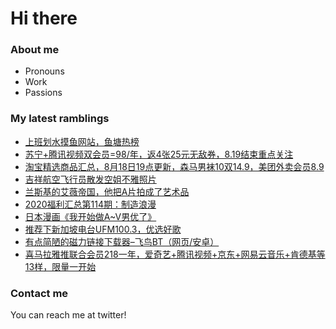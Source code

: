 # Hi there 

### About me
- Pronouns
- Work
- Passions 

### My latest ramblings
<!-- BLOGPOSTS:START -->
- [上班划水摸鱼网站，鱼塘热榜](https://fuliba2020.net/mofish.html)
- [苏宁+腾讯视频双会员=98/年，返4张25元无敌券，8.19结束重点关注](https://fuliba2020.net/suning-2.html)
- [淘宝精选商品汇总，8月18日19点更新，森马男袜10双14.9，美团外卖会员8.9](https://fuliba2020.net/99.html)
- [吉祥航空飞行员散发空姐不雅照片](https://fuliba2020.net/jixiang.html)
- [兰斯基的艾薇帝国，他把A片拍成了艺术品](https://fuliba2020.net/lansky.html)
- [2020福利汇总第114期：制造浪漫](https://fuliba2020.net/2020114.html)
- [日本漫画《我开始做A~V男优了》](https://fuliba2020.net/waye.html)
- [推荐下新加坡电台UFM100.3，优选好歌](https://fuliba2020.net/ufm1003.html)
- [有点简陋的磁力链接下载器–飞鸟BT（网页/安卓）](https://fuliba2020.net/feiniaobt.html)
- [喜马拉雅推联合会员218一年，爱奇艺+腾讯视频+京东+网易云音乐+肯德基等13样，限量一开始](https://fuliba2020.net/ximalaya.html)
<!-- BLOGPOSTS:END -->

### Contact me
You can reach me at twitter!

